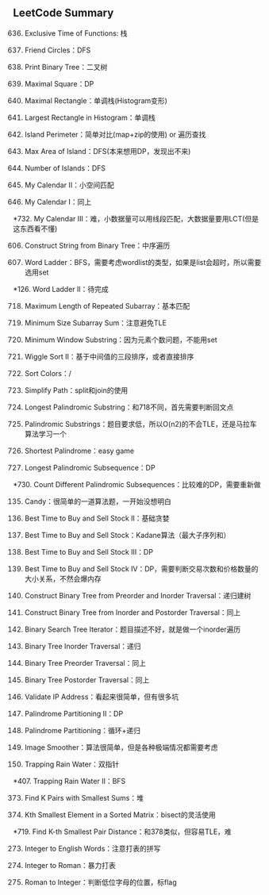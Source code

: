 ## LeetCode Summary

636. Exclusive Time of Functions: 栈

547. Friend Circles：DFS

655. Print Binary Tree：二叉树

221. Maximal Square：DP

85. Maximal Rectangle：单调栈(Histogram变形)

84. Largest Rectangle in Histogram：单调栈

463. Island Perimeter：简单对比(map+zip的使用) or 遍历查找

695. Max Area of Island：DFS(本来想用DP，发现出不来)

200. Number of Islands：DFS

731. My Calendar II：小空间匹配

729. My Calendar I：同上

*732. My Calendar III：难，小数据量可以用线段匹配，大数据量要用LCT(但是这东西看不懂)

606. Construct String from Binary Tree：中序遍历

127. Word Ladder：BFS，需要考虑wordlist的类型，如果是list会超时，所以需要选用set

*126. Word Ladder II：待完成

718. Maximum Length of Repeated Subarray：基本匹配

209. Minimum Size Subarray Sum：注意避免TLE

76. Minimum Window Substring：因为元素个数问题，不能用set

324. Wiggle Sort II：基于中间值的三段排序，或者直接排序

75. Sort Colors：/

71. Simplify Path：split和join的使用

5. Longest Palindromic Substring：和718不同，首先需要判断回文点

647. Palindromic Substrings：题目要求低，所以O(n2)的不会TLE，还是马拉车算法学习一个

214. Shortest Palindrome：easy game

516. Longest Palindromic Subsequence：DP

*730. Count Different Palindromic Subsequences：比较难的DP，需要重新做

135. Candy：很简单的一道算法题，一开始没想明白

122. Best Time to Buy and Sell Stock II：基础贪婪

121. Best Time to Buy and Sell Stock：Kadane算法（最大子序列和）

123. Best Time to Buy and Sell Stock III：DP

188. Best Time to Buy and Sell Stock IV：DP，需要判断交易次数和价格数量的大小关系，不然会爆内存

105. Construct Binary Tree from Preorder and Inorder Traversal：递归建树

106. Construct Binary Tree from Inorder and Postorder Traversal：同上

173. Binary Search Tree Iterator：题目描述不好，就是做一个inorder遍历

94. Binary Tree Inorder Traversal：递归

144. Binary Tree Preorder Traversal：同上

145. Binary Tree Postorder Traversal：同上

468. Validate IP Address：看起来很简单，但有很多坑

132. Palindrome Partitioning II：DP

131. Palindrome Partitioning：循环+递归

661. Image Smoother：算法很简单，但是各种极端情况都需要考虑

42. Trapping Rain Water：双指针

*407. Trapping Rain Water II：BFS

373. Find K Pairs with Smallest Sums：堆

378. Kth Smallest Element in a Sorted Matrix：bisect的灵活使用

*719. Find K-th Smallest Pair Distance：和378类似，但容易TLE，难

273. Integer to English Words：注意打表的拼写

12. Integer to Roman：暴力打表

13. Roman to Integer：判断低位字母的位置，标flag
